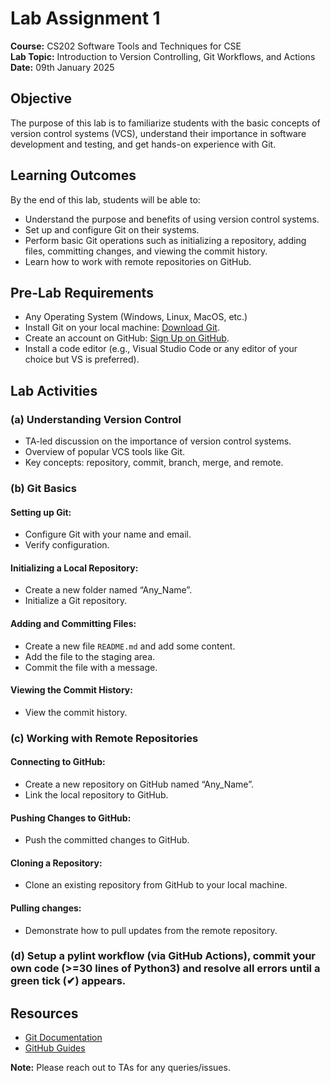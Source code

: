 # Lab Assignment 1

**Course:** CS202 Software Tools and Techniques for CSE  
**Lab Topic:** Introduction to Version Controlling, Git Workflows, and Actions  
**Date:** 09th January 2025  

## Objective
The purpose of this lab is to familiarize students with the basic concepts of version control systems (VCS), understand their importance in software development and testing, and get hands-on experience with Git.

## Learning Outcomes
By the end of this lab, students will be able to:
- Understand the purpose and benefits of using version control systems.
- Set up and configure Git on their systems.
- Perform basic Git operations such as initializing a repository, adding files, committing changes, and viewing the commit history.
- Learn how to work with remote repositories on GitHub.

## Pre-Lab Requirements
- Any Operating System (Windows, Linux, MacOS, etc.)
- Install Git on your local machine: [Download Git](https://git-scm.com/downloads).
- Create an account on GitHub: [Sign Up on GitHub](https://github.com/join).
- Install a code editor (e.g., Visual Studio Code or any editor of your choice but VS is preferred).

## Lab Activities

### (a) Understanding Version Control
- TA-led discussion on the importance of version control systems.
- Overview of popular VCS tools like Git.
- Key concepts: repository, commit, branch, merge, and remote.

### (b) Git Basics

#### Setting up Git:
- Configure Git with your name and email.
- Verify configuration.

#### Initializing a Local Repository:
- Create a new folder named “Any_Name”.
- Initialize a Git repository.

#### Adding and Committing Files:
- Create a new file `README.md` and add some content.
- Add the file to the staging area.
- Commit the file with a message.

#### Viewing the Commit History:
- View the commit history.

### (c) Working with Remote Repositories

#### Connecting to GitHub:
- Create a new repository on GitHub named “Any_Name”.
- Link the local repository to GitHub.

#### Pushing Changes to GitHub:
- Push the committed changes to GitHub.

#### Cloning a Repository:
- Clone an existing repository from GitHub to your local machine.

#### Pulling changes:
- Demonstrate how to pull updates from the remote repository.

### (d) Setup a pylint workflow (via GitHub Actions), commit your own code (>=30 lines of Python3) and resolve all errors until a green tick (✔) appears.

## Resources
- [Git Documentation](https://git-scm.com/doc)
- [GitHub Guides](https://guides.github.com/)

**Note:** Please reach out to TAs for any queries/issues.
